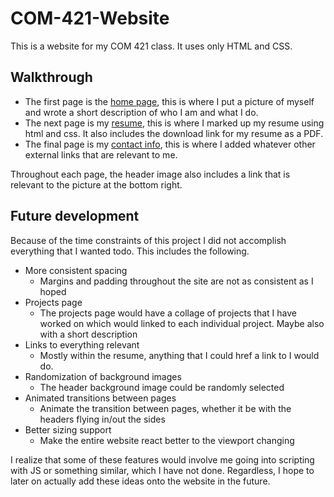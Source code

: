 # COM-421-Website

This is a website for my COM 421 class. It uses only HTML and CSS.

## Walkthrough

- The first page is the [home page](https://lehuman.github.io/COM-421-Website/html/home.html), this is where I put a picture of myself and wrote a short description of who I am and what I do.
- The next page is my [resume](https://lehuman.github.io/COM-421-Website/html/resume.html), this is where I marked up my resume using html and css.
It also includes the download link for my resume as a PDF.
- The final page is my [contact info](https://lehuman.github.io/COM-421-Website/html/contact.html), this is where I added whatever other external links that are relevant to me.

Throughout each page, the header image also includes a link that is relevant to the picture at the bottom right.

## Future development

Because of the time constraints of this project I did not accomplish everything that I wanted todo. This includes the following.

- More consistent spacing
  - Margins and padding throughout the site are not as consistent as I hoped
- Projects page
  - The projects page would have a collage of projects that I have worked on which would linked to each individual project. Maybe also with a short description
- Links to everything relevant
  - Mostly within the resume, anything that I could href a link to I would do.
- Randomization of background images
  - The header background image could be randomly selected
- Animated transitions between pages
  - Animate the transition between pages, whether it be with the headers flying in/out the sides
- Better sizing support
  - Make the entire website react better to the viewport changing

I realize that some of these features would involve me going into scripting with JS or something similar, which I have not done.
Regardless, I hope to later on actually add these ideas onto the website in the future.

